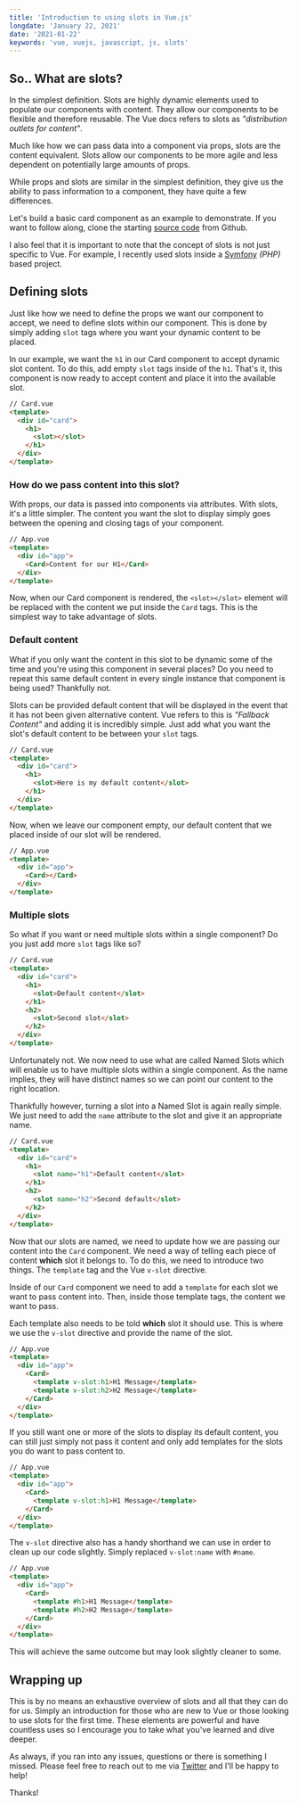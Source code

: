 ```yaml
---
title: 'Introduction to using slots in Vue.js'
longdate: 'January 22, 2021'
date: '2021-01-22'
keywords: 'vue, vuejs, javascript, js, slots'
---
```


## So.. What are slots?

In the simplest definition. Slots are highly dynamic elements used to populate our components with content. They allow our components to be flexible and therefore reusable. The Vue docs refers to slots as _"distribution outlets for content"_.

Much like how we can pass data into a component via props, slots are the content equivalent. Slots allow our components to be more agile and less dependent on potentially large amounts of props.

While props and slots are similar in the simplest definition, they give us the ability to pass information to a component, they have quite a few differences.

Let's build a basic card component as an example to demonstrate. If you want to follow along, clone the starting [source code](https://github.com/teisenhower/Vue_slots_demo) from Github.

I also feel that it is important to note that the concept of slots is not just specific to Vue. For example, I recently used slots inside a [Symfony](https://symfony.com/) _(PHP)_ based project.

## Defining slots

Just like how we need to define the props we want our component to accept, we need to define slots within our component. This is done by simply adding `slot` tags where you want your dynamic content to be placed.

In our example, we want the `h1` in our Card component to accept dynamic slot content. To do this, add empty `slot` tags inside of the `h1`. That's it, this component is now ready to accept content and place it into the available slot.

```html
// Card.vue
<template>
  <div id="card">
    <h1>
      <slot></slot>
    </h1>
  </div>
</template>
```

### How do we pass content into this slot?

With props, our data is passed into components via attributes. With slots, it's a little simpler. The content you want the slot to display simply goes between the opening and closing tags of your component.

```html
// App.vue
<template>
  <div id="app">
    <Card>Content for our H1</Card>
  </div>
</template>
```

Now, when our Card component is rendered, the `<slot></slot>` element will be replaced with the content we put inside the `Card` tags. This is the simplest way to take advantage of slots.

### Default content

What if you only want the content in this slot to be dynamic some of the time and you're using this component in several places? Do you need to repeat this same default content in every single instance that component is being used? Thankfully not.

Slots can be provided default content that will be displayed in the event that it has not been given alternative content. Vue refers to this is _"Fallback Content"_ and adding it is incredibly simple. Just add what you want the slot's default content to be between your `slot` tags.

```html
// Card.vue
<template>
  <div id="card">
    <h1>
      <slot>Here is my default content</slot>
    </h1>
  </div>
</template>
```

Now, when we leave our component empty, our default content that we placed inside of our slot will be rendered.

```html
// App.vue
<template>
  <div id="app">
    <Card></Card>
  </div>
</template>
```

### Multiple slots

So what if you want or need multiple slots within a single component? Do you just add more `slot` tags like so?

```html
// Card.vue
<template>
  <div id="card">
    <h1>
      <slot>Default content</slot>
    </h1>
    <h2>
      <slot>Second slot</slot>
    </h2>
  </div>
</template>
```

Unfortunately not. We now need to use what are called Named Slots which will enable us to have multiple slots within a single component. As the name implies, they will have distinct names so we can point our content to the right location.

Thankfully however, turning a slot into a Named Slot is again really simple. We just need to add the `name` attribute to the slot and give it an appropriate name.

```html
// Card.vue
<template>
  <div id="card">
    <h1>
      <slot name="h1">Default content</slot>
    </h1>
    <h2>
      <slot name="h2">Second default</slot>
    </h2>
  </div>
</template>
```

Now that our slots are named, we need to update how we are passing our content into the `Card` component. We need a way of telling each piece of content **which** slot it belongs to. To do this, we need to introduce two things. The `template` tag and the Vue `v-slot` directive.

Inside of our `Card` component we need to add a `template` for each slot we want to pass content into. Then, inside those template tags, the content we want to pass.

Each template also needs to be told **which** slot it should use. This is where we use the `v-slot` directive and provide the name of the slot.

```html
// App.vue
<template>
  <div id="app">
    <Card>
      <template v-slot:h1>H1 Message</template>
      <template v-slot:h2>H2 Message</template>
    </Card>
  </div>
</template>
```

If you still want one or more of the slots to display its default content, you can still just simply not pass it content and only add templates for the slots you do want to pass content to.

```html
// App.vue
<template>
  <div id="app">
    <Card>
      <template v-slot:h1>H1 Message</template>
    </Card>
  </div>
</template>
```

The `v-slot` directive also has a handy shorthand we can use in order to clean up our code slightly. Simply replaced `v-slot:name` with `#name`.

```html
// App.vue
<template>
  <div id="app">
    <Card>
      <template #h1>H1 Message</template>
      <template #h2>H2 Message</template>
    </Card>
  </div>
</template>
```

This will achieve the same outcome but may look slightly cleaner to some.

## Wrapping up

This is by no means an exhaustive overview of slots and all that they can do for us. Simply an introduction for those who are new to Vue or those looking to use slots for the first time. These elements are powerful and have countless uses so I encourage you to take what you've learned and dive deeper.

As always, if you ran into any issues, questions or there is something I missed. Please feel free to reach out to me via [Twitter](https://twitter.com/teisenhower) and I'll be happy to help!

Thanks!
